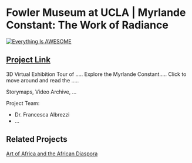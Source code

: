 # **Fowler Museum at UCLA | Myrlande Constant: The Work of Radiance**

[![Everything Is AWESOME](images/fowler-tour.png)](https://my.matterport.com/show/?m=WNKBj4tkkVe "Click here to view the project")

## [Project Link](https://my.matterport.com/show/?m=WNKBj4tkkVe)

3D Virtual Exhibition Tour of ..... Explore the Myrlande Constant..... Click to move around and read the .....

Storymaps, Video Archive, ...


Project Team:

- Dr. Francesca Albrezzi
- ...

## Related Projects

[Art of Africa and the African Diaspora](https://fowler.ucla.edu/art-africa-african-diaspora/)